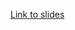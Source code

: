 [Link to slides](https://docs.google.com/presentation/d/1YY4RV1fsxv2XJCFiaeT3QTugobPWgWGQk-rCN-AdaRk/edit#slide=id.gc6f9e470d_0_126)
